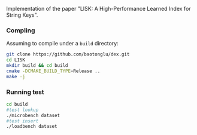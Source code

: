 
Implementation of the paper "LISK: A High-Performance Learned Index for String Keys".

### Compling

Assuming to compile under a `build` directory:
```bash
git clone https://github.com/baotonglu/dex.git
cd LISK
mkdir build && cd build
cmake -DCMAKE_BUILD_TYPE=Release .. 
make -j
```
### Running test

```bash
cd build
#test lookup
./microbench dataset
#test insert
./loadbench dataset
```